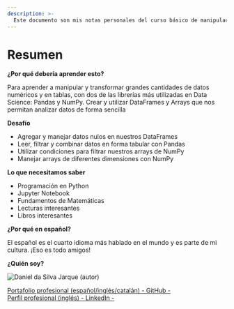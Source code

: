 ```yaml
---
description: >-
  Este documento son mis notas personales del curso básico de manipulación y tansformación de datos con Pandas y NumPy. Agradezco al Platzi Team y especialmente al profesor Carlos Alarcón este curso.
---
```


# Resumen

**¿Por qué debería aprender esto?**

Para aprender a manipular y transformar grandes cantidades de datos numéricos y en tablas, con dos de las librerías más utilizadas en Data Science: Pandas y NumPy. Crear y utilizar DataFrames y Arrays que nos permitan analizar datos de forma sencilla

**Desafío**

* Agregar y manejar datos nulos en nuestros DataFrames
* Leer, filtrar y combinar datos en forma tabular con Pandas
* Utilizar condiciones para filtrar nuestros arrays de NumPy
* Manejar arrays de diferentes dimensiones con NumPy

**Lo que necesitamos saber**

* Programación en Python
* Jupyter Notebook
* Fundamentos de Matemáticas
* Lecturas interesantes
* Libros interesantes

**¿Por qué en español?**

El español es el cuarto idioma más hablado en el mundo y es parte de mi cultura. ¡Eso es todo amigos!

**¿Quién soy?**

![Daniel da Silva Jarque (autor)](https://i.imgur.com/2i0LPvN.png)

[Portafolio profesional (español/inglés/catalán) - GitHub -](https://github.com/ddasilva64)\
[Perfil profesional (inglés) - LinkedIn -](https://linkedin.com/in/daniel-da-silva-jarque-863705206)
